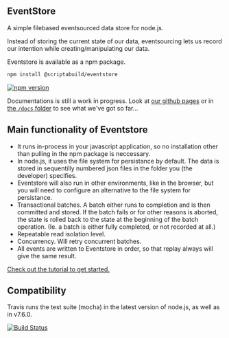 ## EventStore

A simple filebased eventsourced data store for node.js.

Instead of storing the current state of our data, eventsourcing lets us record our intention while creating/manipulating our data.

Eventstore is available as a npm package.

```bash
npm install @scriptabuild/eventstore
```
[![npm version](https://badge.fury.io/js/%40scriptabuild%2Feventstore.svg)](https://badge.fury.io/js/%40scriptabuild%2Feventstore)


Documentations is still a work in progress. Look at [our github pages](https://scriptabuild.github.io/eventstore/) or in [the `/docs` folder](./docs) to see what we've got so far...

## Main functionality of Eventstore
- It runs in-process in your javascript application, so no installation other than pulling in the npm package is neccessary.
- In node.js, it uses the file system for persistance by default. The data is stored in sequentilly numbered json files in the folder you (the developer) specifies.
- Eventstore will also run in other environments, like in the browser, but you will need to configure an alternative to the file system for persistance.
- Transactional batches. A batch either runs to completion and is then committed and stored. If the batch fails or for other reasons is aborted, the state is rolled back to the state at the beginning of the batch operation. (Ie. a batch is either fully completed, or not recorded at all.)
- Repeatable read isolation level.
- Concurrency. Will retry concurrent batches.
- All events are written to Eventstore in order, so that replay always will give the same result.

[Check out the tutorial to get started.](https://scriptabuild.github.io/eventstore/tutorial.html)

## Compatibility

Travis runs the test suite (mocha) in the latest version of node.js, as well as in v7.6.0.

[![Build Status](https://travis-ci.org/scriptabuild/eventstore.svg?branch=master)](https://travis-ci.org/scriptabuild/eventstore)

